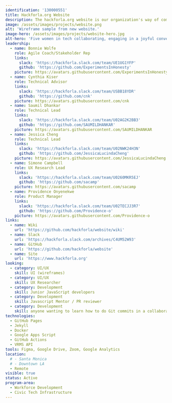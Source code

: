 ```yaml
---
identification: '130000551'
title: Hackforla.org Website
description: The hackforla.org website is our organization's way of communicating with volunteers, stakeholders, and donors. This project is a good place to start for new volunteers looking to polish their git protocol skills (branches, separation of concerns, etc.). We currently have two development paths&#58; growth (building out new pages and guides) and optimization (taking inventory of our code and design systems) to ensure we are consistently delivering value to our users while being scalable in our approach to building the site.
image: /assets/images/projects/website.png
alt: 'Wireframe sample from new website.'
image-hero: /assets/images/projects/website-hero.jpg
alt-hero: 'Five women in tech collaborating, engaging in a joyful conversation.'
leadership:
  - name: Bonnie Wolfe
    role: Agile Coach/Stakeholder Rep
    links:
      slack: 'https://hackforla.slack.com/team/UE1UG1YFP'
      github: 'https://github.com/ExperimentsInHonesty'
    picture: https://avatars.githubusercontent.com/ExperimentsInHonesty
  - name: Cynthia Kiser
    role: Technical Advisor
    links:
      slack: 'https://hackforla.slack.com/team/USBB18YDR'
      github: 'https://github.com/cnk'
    picture: https://avatars.githubusercontent.com/cnk
  - name: Saumil Dhankar
    role: Technical Lead
    links:
      slack: 'https://hackforla.slack.com/team/U02AG2K2BB3'
      github: 'https://github.com/SAUMILDHANKAR'
    picture: https://avatars.githubusercontent.com/SAUMILDHANKAR
  - name: Jessica Cheng
    role: Technical Lead
    links:
      slack: 'https://hackforla.slack.com/team/U02NWK24H3N'
      github: 'https://github.com/JessicaLucindaCheng'
    picture: https://avatars.githubusercontent.com/JessicaLucindaCheng  
  - name: Simone Campbell
    role: UX Research Lead
    links:
      slack: 'https://hackforla.slack.com/team/U0260MKR5EJ'
      github: 'https://github.com/sacamp'
    picture: https://avatars.githubusercontent.com/sacamp
  - name: Providence Onyenekwe
    role: Product Manager
    links:
      slack: 'https://hackforla.slack.com/team/U02TECJJ3R7'
      github: 'https://github.com/Providence-o'
    picture: https://avatars.githubusercontent.com/Providence-o    
links:
  - name: Wiki
    url: 'https://github.com/hackforla/website/wiki'
  - name: Slack
    url: 'https://hackforla.slack.com/archives/C4UM52W93'
  - name: GitHub
    url: 'https://github.com/hackforla/website'
  - name: Site
    url: 'https://www.hackforla.org'
looking:
  - category: UI/UX
    skill: UI (wireframes)
  - category: UI/UX
    skill: UX Researcher
  - category: Development
    skill: Junior JavaScript developers
  - category: Development
    skill: Javascript Mentor / PR reviewer
  - category: Development
    skill: anyone wanting to learn how to do Git commits in a collaborative work environment
technologies:
  - GitHub Pages
  - Jekyll
  - Docker
  - Google Apps Script
  - GitHub Actions
  - VRMS API
tools: Figma, Google Drive, Zoom, Google Analytics
location:
  # - Santa Monica
  # - Downtown LA
  - Remote
visible: true
status: Active
program-area:
  - Workforce Development
  - Civic Tech Infrastructure
---
```

